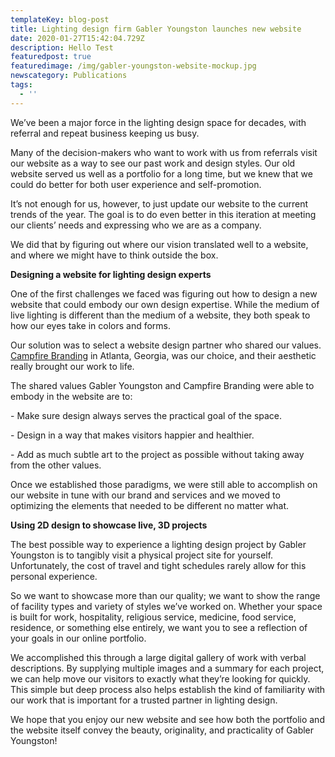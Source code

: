 ```yaml
---
templateKey: blog-post
title: Lighting design firm Gabler Youngston launches new website
date: 2020-01-27T15:42:04.729Z
description: Hello Test
featuredpost: true
featuredimage: /img/gabler-youngston-website-mockup.jpg
newscategory: Publications
tags:
  - ''
---
```

We’ve been a major force in the lighting design space for decades, with referral and repeat business keeping us busy.

Many of the decision-makers who want to work with us from referrals visit our website as a way to see our past work and design styles. Our old website served us well as a portfolio for a long time, but we knew that we could do better for both user experience and self-promotion.

It’s not enough for us, however, to just update our website to the current trends of the year. The goal is to do even better in this iteration at meeting our clients’ needs and expressing who we are as a company.

We did that by figuring out where our vision translated well to a website, and where we might have to think outside the box.

**Designing a website for lighting design experts**

One of the first challenges we faced was figuring out how to design a new website that could embody our own design expertise. While the medium of live lighting is different than the medium of a website, they both speak to how our eyes take in colors and forms.

Our solution was to select a website design partner who shared our values. [Campfire Branding](http://www.campfirebranding.com) in Atlanta, Georgia, was our choice, and their aesthetic really brought our work to life.

The shared values Gabler Youngston and Campfire Branding were able to embody in the website are to:

\- Make sure design always serves the practical goal of the space.

\- Design in a way that makes visitors happier and healthier.

\- Add as much subtle art to the project as possible without taking away from the other values.

Once we established those paradigms, we were still able to accomplish on our website in tune with our brand and services and we moved to optimizing the elements that needed to be different no matter what.

**Using 2D design to showcase live, 3D projects**

The best possible way to experience a lighting design project by Gabler Youngston is to tangibly visit a physical project site for yourself. Unfortunately, the cost of travel and tight schedules rarely allow for this personal experience.

So we want to showcase more than our quality; we want to show the range of facility types and variety of styles we’ve worked on. Whether your space is built for work, hospitality, religious service, medicine, food service, residence, or something else entirely, we want you to see a reflection of your goals in our online portfolio.

We accomplished this through a large digital gallery of work with verbal descriptions. By supplying multiple images and a summary for each project, we can help move our visitors to exactly what they’re looking for quickly. This simple but deep process also helps establish the kind of familiarity with our work that is important for a trusted partner in lighting design.

We hope that you enjoy our new website and see how both the portfolio and the website itself convey the beauty, originality, and practicality of Gabler Youngston!
